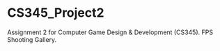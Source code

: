 # CS345_Project2
Assignment 2 for Computer Game Design &amp; Development (CS345). FPS Shooting Gallery.
